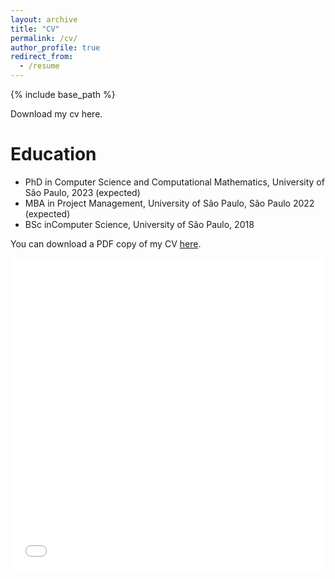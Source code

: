 ```yaml
---
layout: archive
title: "CV"
permalink: /cv/
author_profile: true
redirect_from:
  - /resume
---
```


{% include base_path %}

Download my cv here.

Education
=========
* PhD in Computer Science and Computational Mathematics, University of São Paulo, 2023 (expected)
* MBA in Project Management, University of São Paulo, São Paulo 2022 (expected)
* BSc inComputer Science, University of São Paulo, 2018

You can download a PDF copy of my CV [here](/files/pdf/ealcobaca_cv.pdf).
<iframe src="/files/pdf/ealcobaca_cv.pdf" width="100%" height="500" frameborder="no" border="0" marginwidth="0" marginheight="0"></iframe>
